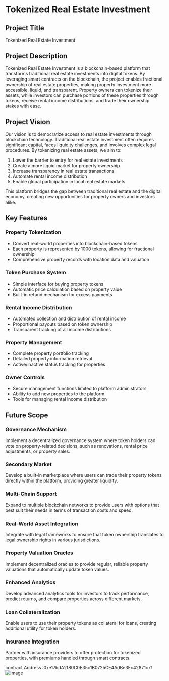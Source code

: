 # Tokenized Real Estate Investment

## Project Title
Tokenized Real Estate Investment

## Project Description
Tokenized Real Estate Investment is a blockchain-based platform that transforms traditional real estate investments into digital tokens. By leveraging smart contracts on the blockchain, the project enables fractional ownership of real estate properties, making property investment more accessible, liquid, and transparent. Property owners can tokenize their assets, while investors can purchase portions of these properties through tokens, receive rental income distributions, and trade their ownership stakes with ease.

## Project Vision
Our vision is to democratize access to real estate investments through blockchain technology. Traditional real estate investment often requires significant capital, faces liquidity challenges, and involves complex legal procedures. By tokenizing real estate assets, we aim to:

1. Lower the barrier to entry for real estate investments
2. Create a more liquid market for property ownership
3. Increase transparency in real estate transactions
4. Automate rental income distribution
5. Enable global participation in local real estate markets

This platform bridges the gap between traditional real estate and the digital economy, creating new opportunities for property owners and investors alike.

## Key Features

### Property Tokenization
- Convert real-world properties into blockchain-based tokens
- Each property is represented by 1000 tokens, allowing for fractional ownership
- Comprehensive property records with location data and valuation

### Token Purchase System
- Simple interface for buying property tokens
- Automatic price calculation based on property value
- Built-in refund mechanism for excess payments

### Rental Income Distribution
- Automated collection and distribution of rental income
- Proportional payouts based on token ownership
- Transparent tracking of all income distributions

### Property Management
- Complete property portfolio tracking
- Detailed property information retrieval
- Active/inactive status tracking for properties

### Owner Controls
- Secure management functions limited to platform administrators
- Ability to add new properties to the platform
- Tools for managing rental income distribution

## Future Scope

### Governance Mechanism
Implement a decentralized governance system where token holders can vote on property-related decisions, such as renovations, rental price adjustments, or property sales.

### Secondary Market
Develop a built-in marketplace where users can trade their property tokens directly within the platform, providing greater liquidity.

### Multi-Chain Support
Expand to multiple blockchain networks to provide users with options that best suit their needs in terms of transaction costs and speed.

### Real-World Asset Integration
Integrate with legal frameworks to ensure that token ownership translates to legal ownership rights in various jurisdictions.

### Property Valuation Oracles
Implement decentralized oracles to provide regular, reliable property valuations that automatically update token values.

### Enhanced Analytics
Develop advanced analytics tools for investors to track performance, predict returns, and compare properties across different markets.

### Loan Collateralization
Enable users to use their property tokens as collateral for loans, creating additional utility for token holders.

### Insurance Integration
Partner with insurance providers to offer protection for tokenized properties, with premiums handled through smart contracts.

contract Address :0xe17bdA2f80C0E35c1B0725CE4AdBe3Ec42871c71
![image](https://github.com/user-attachments/assets/1626cb65-44c7-442a-84bb-2aafbfa28939)
